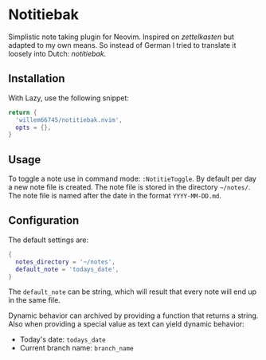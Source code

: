# Notitiebak

Simplistic note taking plugin for Neovim. Inspired on *zettelkasten* but
adapted to my own means. So instead of German I tried to translate it loosely
into Dutch: *notitiebak*.

## Installation

With Lazy, use the following snippet:

```lua
return {
  'willem66745/notitiebak.nvim',
  opts = {},
}
```

## Usage

To toggle a note use in command mode: `:NotitieToggle`. By default per day a
new note file is created. The note file is stored in the directory
`~/notes/`. The note file is named after the date in the format `YYYY-MM-DD.md`.

## Configuration

The default settings are:

```lua
{
  notes_directory = '~/notes',
  default_note = 'todays_date',
}
```

The `default_note` can be string, which will result that every note will end
up in the same file.

Dynamic behavior can archived by providing a function that returns a string.
Also when providing a special value as text can yield dynamic behavior:

* Today's date: `todays_date`
* Current branch name: `branch_name`
